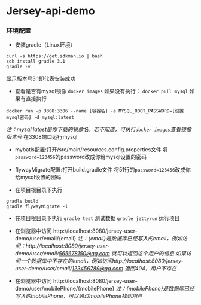 # Jersey-api-demo
### 环境配置 
- 安装gradle（Linux环境）
```
curl -s https://get.sdkman.io | bash
sdk install gradle 3.1
gradle -v
```
显示版本号3.1即代表安装成功

- 查看是否有mysql镜像
`docker images`
如果没有执行： 
`docker pull mysql`
如果有直接执行
 
```
docker run -p 3308:3306 --name [容器名] -e MYSQL_ROOT_PASSWORD=[设置mysql密码] -d mysql:latest
```
*注：mysql:latest是你下载的镜像名，若不知道，可执行`docker images`查看镜像版本号*
在3308端口运行mysql

- mybatis配置:打开/src/main/resources.config.properties文件
将`password=123456`的password改成你给mysql设置的密码


- flywayMigrate配置:打开build.gradle文件
将51行的`password=123456`改成你给mysql设置的密码

- 在项目根目录下执行
 ```
 gradle build
 gradle flywayMigrate -i
 ```

- 在项目根目录下执行
`gradle test`
测试数据
`gradle jettyrun` 
运行项目

- 在浏览器中访问 http://localhost:8080/jersey-user-demo/user/email/{email} 
*注：{email}是数据库已经写入的email，例如访问：http://localhost:8080/jersey-user-demo/user/email/565678150@qq.com  就可以返回这个用户的信息*
*如果访问一个数据库中不存在的email，例如访问http://localhost:8080/jersey-user-demo/user/email/123456789@qq.com  返回404，用户不存在*

- 在浏览器中访问 http://localhost:8080/jersey-user-demo/user/mobilePhone/{mobilePhone}
*注：{mobilePhone}是数据库已经写入的mobilePhone，可以通过mobilePhone找到用户*
